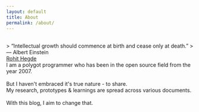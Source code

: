```yaml
---
layout: default
title: About
permalink: /about/
---
```

<script type="text/javascript" src="https://platform.linkedin.com/badges/js/profile.js" async defer></script>
<br/>
> “Intellectual growth should commence at birth and cease only at death.” 
> ― Albert Einstein

<br/>
<div class="divTableRow">
    <div class="divTableCell profile-pic">
        <div class="LI-profile-badge"  data-version="v1" data-size="large" data-locale="en_US" data-type="vertical" data-theme="dark" data-vanity="rohithegde"><a class="LI-simple-link" href='https://in.linkedin.com/in/rohithegde?trk=profile-badge'>Rohit Hegde</a></div>
    </div>
    <div class="divTableCell about-me">
        I am a polygot programmer who has been in the open source field from the year 2007.
        <br/> <br/>
        But I haven't embraced it's true nature - to share.  <br/>
        My research, prototypes & learnings are spread across various documents.
        <br/> <br/>
        With this blog, I aim to change that.
    </div>
</div>
